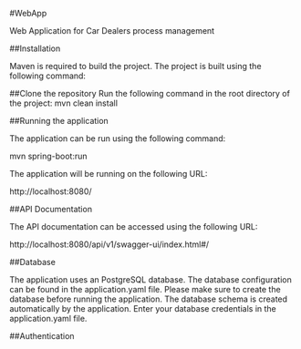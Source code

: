 #WebApp

Web Application for Car Dealers process management

##Installation

Maven is required to build the project. The project is built using the following command:

##Clone the repository
Run the following command in the root directory of the project:
mvn clean install

##Running the application

The application can be run using the following command:

mvn spring-boot:run

The application will be running on the following URL:

http://localhost:8080/

##API Documentation

The API documentation can be accessed using the following URL:

http://localhost:8080/api/v1/swagger-ui/index.html#/

##Database

The application uses an PostgreSQL database. The database configuration can be found in the application.yaml file. Please make sure to create the database before running the application. The database schema is created automatically by the application. Enter your database credentials in the application.yaml file.

##Authentication
